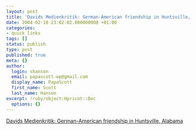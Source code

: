 ```yaml
---
layout: post
title: 'Davids Medienkritik: German-American friendship in Huntsville, Alabama'
date: 2004-02-18 23:02:02.000000000 +01:00
categories:
- quick links
tags: []
status: publish
type: post
published: true
meta: {}
author:
  login: shanson
  email: papascott-wp@gmail.com
  display_name: PapaScott
  first_name: Scott
  last_name: Hanson
excerpt: !ruby/object:Hpricot::Doc
  options: {}
---
```

<p><a title="Tolerance where you might least expect it" href="http://medienkritik.typepad.com/blog/2004/02/we_have_this_se.html">Davids Medienkritik: German-American friendship in Huntsville, Alabama</a></p>
